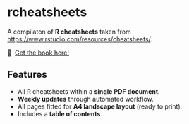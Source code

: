 # rcheatsheets

A compilaton of **R cheatsheets** taken from https://www.rstudio.com/resources/cheatsheets/.

📕&nbsp; [Get the book here!](https://github.com/sdelquin/rcheatsheets/raw/main/rcheatsheets.pdf)

## Features

- All R cheatsheets within a **single PDF document**.
- **Weekly updates** through automated workflow.
- All pages fitted for **A4 landscape layout** (ready to print).
- Includes a **table of contents**.
